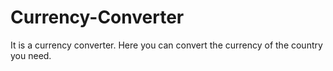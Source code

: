 # Currency-Converter
It is a currency converter. Here you can convert the currency of the country you need.

